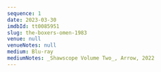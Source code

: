 ```yaml
---
sequence: 1
date: 2023-03-30
imdbId: tt0085951
slug: the-boxers-omen-1983
venue: null
venueNotes: null
medium: Blu-ray
mediumNotes: _Shawscope Volume Two_, Arrow, 2022
---
```


